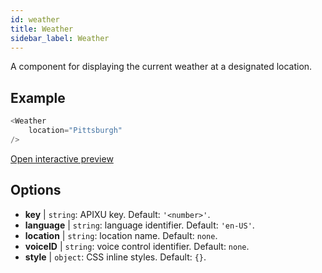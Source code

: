 ```yaml
---
id: weather 
title: Weather
sidebar_label: Weather
---
```


A component for displaying the current weather at a designated location.

## Example

```js
<Weather
    location="Pittsburgh"
/>
```

[Open interactive preview](https://isle.heinz.cmu.edu/components/weather/)

## Options

* __key__ | `string`: APIXU key. Default: `'<number>'`.
* __language__ | `string`: language identifier. Default: `'en-US'`.
* __location__ | `string`: location name. Default: `none`.
* __voiceID__ | `string`: voice control identifier. Default: `none`.
* __style__ | `object`: CSS inline styles. Default: `{}`.
